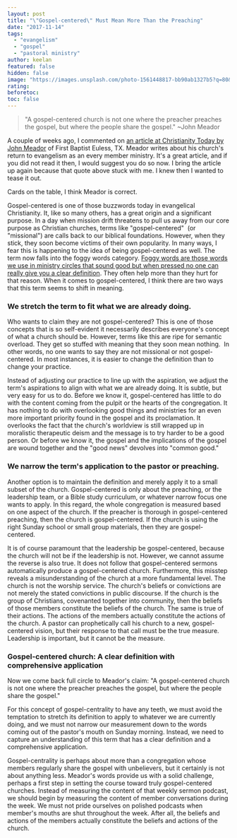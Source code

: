 ```yaml
---
layout: post
title: "\"Gospel-centered\" Must Mean More Than the Preaching"
date: "2017-11-14"
tags: 
  - "evangelism"
  - "gospel"
  - "pastoral ministry"
author: keelan
featured: false
hidden: false
image: "https://images.unsplash.com/photo-1561448817-bb90ab1327b5?q=80&w=2070&auto=format&fit=crop&ixlib=rb-4.0.3&ixid=M3wxMjA3fDB8MHxwaG90by1wYWdlfHx8fGVufDB8fHx8fA%3D%3D"
rating:
beforetoc:
toc: false
---
```


> "A gospel-centered church is not one where the preacher preaches the gospel, but where the people share the gospel." ~John Meador

A couple of weeks ago, I commented on [an article at Christianity Today by John Meador](http://www.christianitytoday.com/edstetzer/2017/october/can-we-talk-story-of-one-texas-churchs-road-to-evangelism.html) of First Baptist Euless, TX. Meador writes about his church's return to evangelism as an every member ministry. It's a great article, and if you did not read it then, I would suggest you do so now. I bring the article up again because that quote above stuck with me. I knew then I wanted to tease it out.

Cards on the table, I think Meador is correct.

Gospel-centered is one of those buzzwords today in evangelical Christianity. It, like so many others, has a great origin and a significant purpose. In a day when mission drift threatens to pull us away from our core purpose as Christian churches, terms like "gospel-centered"  (or "missional") are calls back to our biblical foundations. However, when they stick, they soon become victims of their own popularity. In many ways, I fear this is happening to the idea of being gospel-centered as well. The term now falls into the foggy words category. [Foggy words are those words we use in ministry circles that sound good but when pressed no one can really give you a clear definition](http://blog.keelancook.com/2017/01/foggy-words-that-can-sidetrack-the-mission.html). They often help more than they hurt for that reason. When it comes to gospel-centered, I think there are two ways that this term seems to shift in meaning.

### We stretch the term to fit what we are already doing.

Who wants to claim they are not gospel-centered? This is one of those concepts that is so self-evident it necessarily describes everyone's concept of what a church should be. However, terms like this are ripe for semantic overload. They get so stuffed with meaning that they soon mean nothing.  In other words, no one wants to say they are not missional or not gospel-centered. In most instances, it is easier to change the definition than to change your practice.

Instead of adjusting our practice to line up with the aspiration, we adjust the term's aspirations to align with what we are already doing. It is subtle, but very easy for us to do. Before we know it, gospel-centered has little to do with the content coming from the pulpit or the hearts of the congregation. It has nothing to do with overlooking good things and ministries for an even more important priority found in the gospel and its proclamation. It overlooks the fact that the church's worldview is still wrapped up in moralistic therapeutic deism and the message is to try harder to be a good person. Or before we know it, the gospel and the implications of the gospel are wound together and the "good news" devolves into "common good."

### We narrow the term's application to the pastor or preaching.

Another option is to maintain the definition and merely apply it to a small subset of the church. Gospel-centered is only about the preaching, or the leadership team, or a Bible study curriculum, or whatever narrow focus one wants to apply. In this regard, the whole congregation is measured based on one aspect of the church. If the preacher is thorough in gospel-centered preaching, then the church is gospel-centered. If the church is using the right Sunday school or small group materials, then they are gospel-centered.

It is of course paramount that the leadership be gospel-centered, because the church will not be if the leadership is not. However, we cannot assume the reverse is also true. It does not follow that gospel-centered sermons automatically produce a gospel-centered church. Furthermore, this misstep reveals a misunderstanding of the church at a more fundamental level. The church is not the worship service. The church's beliefs or convictions are not merely the stated convictions in public discourse. If the church is the group of Christians, covenanted together into community, then the beliefs of those members constitute the beliefs of the church. The same is true of their actions. The actions of the members actually constitute the actions of the church. A pastor can prophetically call his church to a new, gospel-centered vision, but their response to that call must be the true measure. Leadership is important, but it cannot be the measure.

### Gospel-centered church: A clear definition with comprehensive application

Now we come back full circle to Meador's claim: "A gospel-centered church is not one where the preacher preaches the gospel, but where the people share the gospel."

For this concept of gospel-centrality to have any teeth, we must avoid the temptation to stretch its definition to apply to whatever we are currently doing, and we must not narrow our measurement down to the words coming out of the pastor's mouth on Sunday morning. Instead, we need to capture an understanding of this term that has a clear definition and a comprehensive application.

Gospel-centrality is perhaps about more than a congregation whose members regularly share the gospel with unbelievers, but it certainly is not about anything less. Meador's words provide us with a solid challenge, perhaps a first step in setting the course toward truly gospel-centered churches. Instead of measuring the content of that weekly sermon podcast, we should begin by measuring the content of member conversations during the week. We must not pride ourselves on polished podcasts when member's mouths are shut throughout the week. After all, the beliefs and actions of the members actually constitute the beliefs and actions of the church.
